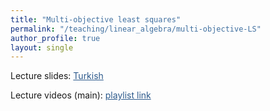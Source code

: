 ```yaml
---
title: "Multi-objective least squares"
permalink: "/teaching/linear_algebra/multi-objective-LS"
author_profile: true
layout: single
---
```


Lecture slides: <a href="https://sirmatel.github.io/assets/files/linear_algebra/cok-amacli-LS.pdf" style="color: #2d5a8c">Turkish</a>

Lecture videos (main): <a href="https://www.youtube.com/playlist?list=PLrj5Wewrq33aFJZaiMng5Sk0_nmBLY2Z8" style="color: #2d5a8c">playlist link</a>
